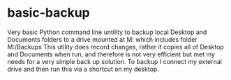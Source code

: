 # basic-backup
Very basic Python command line untility to backup local Desktop and Documents folders to a drive mounted at M: which includes folder M:/Backups
This utility does record changes, rather it copies all of Desktop and Documents when run, and therefore is not very efficient but met my needs for a very simple back up solution.
To backup I connect my external drive and then run this via a shortcut on my desktop.
